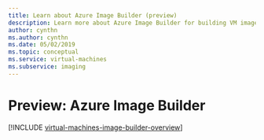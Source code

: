 ```yaml
---
title: Learn about Azure Image Builder (preview)
description: Learn more about Azure Image Builder for building VM images in Azure.
author: cynthn
ms.author: cynthn
ms.date: 05/02/2019
ms.topic: conceptual
ms.service: virtual-machines
ms.subservice: imaging
---
```


# Preview: Azure Image Builder 

[!INCLUDE [virtual-machines-image-builder-overview](../../../includes/virtual-machines-image-builder-overview.md)]
